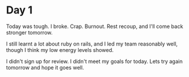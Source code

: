 # Day 1

Today was tough. I broke. Crap. Burnout. Rest recoup, and I'll come back stronger tomorrow.

I still learnt a lot about ruby on rails, and I led my team reasonably well, though I think my low energy levels showed.

I didn't sign up for review. I didn't meet my goals for today. Lets try again tomorrow and hope it goes well.